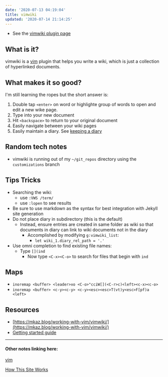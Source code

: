 ```yaml
---
date: '2020-07-13 04:19:04'
title: vimwiki
updated: '2020-07-14 21:14:25'
---
```

* See the [vimwiki plugin page](https://vimwiki.github.io)

## What is it?

vimwiki is a [vim](/vim) plugin that helps you write a wiki, which is just a
collection of hyperlinked documents.

## What makes it so good?

I'm still learning the ropes but the short answer is:

1. Double tap `<enter>` on word or highlighte group of words to open and edit
   a new wike page.
2. Type into your new document
3. Hit `<backspace>` to return to your original document
4. Easily navigate between your wiki pages
5. Easily maintain a diary. See [keeping a diary](/Keeping-a-diary)

## Random tech notes
* vimwiki is running out of my `~/git_repos` directory using the
  `customizations` branch

## Tips Tricks
* Searching the wiki:
  * use `:VWS /term/`
  * use `:lopen` to see results
* Be sure to use markdown as the syntax for best integration with Jekyll site
  generation
* Do not place diary in subdirectory (this is the default)
  * Instead, ensure entries are created in same folder as wiki so that documents
    in diary can link to wiki documents not in the diary
    * Accomplished by modifying `g:vimwiki_list`:
      * `let wiki_1.diary_rel_path = '.'`
* Use omni completion to find existing file names:
  * Type `[](ind`
    * Now type `<C-x><C-o>` to search for files that begin with `ind`

## Maps
* `inoremap <buffer> <leader>xo <C-o>"cciW[](<C-r>c)<left><c-x><c-o>`
* `inoremap <buffer> <c-y><c-y> <c-y><esc><esc>T(vt)y<esc>F[pf)a  <left>`

## Resources
* [https://mkaz.blog/working-with-vim/vimwiki/](https://mkaz.blog/working-with-vim/vimwiki/)
* [Getting started guide](https://blog.mague.com/?p=602)

---
#### Other notes linking here:

[vim](/vim)

[How This Site Works](/How-this-site-is-built)
